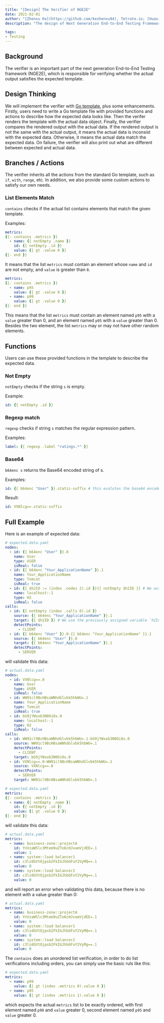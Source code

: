 ```yaml
---
title: "[Design] The Verifier of NGE2E"
date: 2021-02-01
author: "[Zhenxu Ke](https://github.com/kezhenxu94), Tetrate.io; [Huaxi Jiang](http://github.com/fgksgf), Committer; [Ke Zhang](http://github.com/HumbertZhang), Committer"
description: "The design of Next Generation End-to-End Testing Framework  Verifier"

tags:
- Testing
---
```


## Background

The verifier is an important part of the next generation End-to-End Testing framework (NGE2E), which is responsible for verifying whether the actual output satisfies the expected template.

## Design Thinking

We will implement the verifier with [Go template](https://golang.org/pkg/text/template/), plus some enhancements. Firstly, users need to write a Go template file with provided functions and actions to describe how the expected data looks like. Then the verifer renders the template with the actual data object. Finally, the verifier compares the rendered output with the actual data. If the rendered output is not the same with the actual output, it means the actual data is inconsist with the expected data. Otherwise, it means the actual data match the expected data. On failure, the verifier will also print out what are different between expected and actual data.

## Branches / Actions

The verifier inherits all the actions from the standard Go template, such as `if`, `with`, `range`, etc. In addition, we also provide some custom actions to satisfy our own needs.

### List Elements Match

`contains` checks if the actual list contains elements that match the given template.

Examples:

```yaml
metrics:
{{- contains .metrics }}
  - name: {{ notEmpty .name }}
    id: {{ notEmpty .id }}
    value: {{ gt .value 0 }}
{{- end }}
```

It means that the list `metrics` must contain an element whose `name` and `id` are not empty, and `value` is greater than `0`.

```yaml
metrics:
{{- contains .metrics }}
  - name: p95
    value: {{ gt .value 0 }}
  - name: p99
    value: {{ gt .value 0 }}
{{- end }}
```

This means that the list `metrics` must contain an element named `p95` with a `value` greater than 0, and an element named `p95` with a `value` greater than 0. Besides the two element, the list `metrics` may or may not have other random elements.

## Functions

Users can use these provided functions in the template to describe the expected data.

### Not Empty

`notEmpty` checks if the string `s` is empty.

Example:

```yaml
id: {{ notEmpty .id }}
```

### Regexp match

`regexp` checks if string `s` matches the regular expression pattern.

Examples:

```yaml
label: {{ regexp .label "ratings.*" }}
```

### Base64

`b64enc s` returns the Base64 encoded string of s.

Examples:

```yaml
id: {{ b64enc "User" }}.static-suffix # this evalutes the base64 encoded string of "User", concatenated with a static suffix ".static-suffix"
```

Result:

```yaml
id: VXNlcg==.static-suffix
```

## Full Example

Here is an example of expected data:

```yaml
# expected.data.yaml
nodes:
  - id: {{ b64enc "User" }}.0
    name: User
    type: USER
    isReal: false
  - id: {{ b64enc "Your_ApplicationName" }}.1
    name: Your_ApplicationName
    type: Tomcat
    isReal: true
  - id: {{ $h2ID := (index .nodes 2).id }}{{ notEmpty $h2ID }} # We assert that nodes[2].id is not empty and save it to variable `h2ID` for later use
    name: localhost:-1
    type: H2
    isReal: false
calls:
  - id: {{ notEmpty (index .calls 0).id }}
    source: {{ b64enc "Your_ApplicationName" }}.1
    target: {{ $h2ID }} # We use the previously assigned variable `h2Id` to asert that the `target` is equal to the `id` of the nodes[2]
    detectPoints:
      - CLIENT
  - id: {{ b64enc "User" }}.0-{{ b64enc "Your_ApplicationName" }}.1
    source: {{ b64enc "User" }}.0
    target: {{ b64enc "Your_ApplicationName" }}.1
    detectPoints:
      - SERVER
```

will validate this data:

```yaml
# actual.data.yaml
nodes:
  - id: VXNlcg==.0
    name: User
    type: USER
    isReal: false
  - id: WW91cl9BcHBsaWNhdGlvbk5hbWU=.1
    name: Your_ApplicationName
    type: Tomcat
    isReal: true
  - id: bG9jYWxob3N0Oi0x.0
    name: localhost:-1
    type: H2
    isReal: false
calls:
  - id: WW91cl9BcHBsaWNhdGlvbk5hbWU=.1-bG9jYWxob3N0Oi0x.0
    source: WW91cl9BcHBsaWNhdGlvbk5hbWU=.1
    detectPoints:
      - CLIENT
    target: bG9jYWxob3N0Oi0x.0
  - id: VXNlcg==.0-WW91cl9BcHBsaWNhdGlvbk5hbWU=.1
    source: VXNlcg==.0
    detectPoints:
      - SERVER
    target: WW91cl9BcHBsaWNhdGlvbk5hbWU=.1
```

```yaml
# expected.data.yaml
metrics:
{{- contains .metrics }}
  - name: {{ notEmpty .name }}
    id: {{ notEmpty .id }}
    value: {{ gt .value 0 }}
{{- end }}
```

will validate this data:

```yaml
# actual.data.yaml
metrics:
  - name: business-zone::projectA
    id: YnVzaW5lc3Mtem9uZTo6cHJvamVjdEE=.1
    value: 1
  - name: system::load balancer1
    id: c3lzdGVtOjpsb2FkIGJhbGFuY2VyMQ==.1
    value: 0
  - name: system::load balancer2
    id: c3lzdGVtOjpsb2FkIGJhbGFuY2VyMg==.1
    value: 0
```

and will report an error when validating this data, because there is no element with a value greater than 0:

```yaml
# actual.data.yaml
metrics:
  - name: business-zone::projectA
    id: YnVzaW5lc3Mtem9uZTo6cHJvamVjdEE=.1
    value: 0
  - name: system::load balancer1
    id: c3lzdGVtOjpsb2FkIGJhbGFuY2VyMQ==.1
    value: 0
  - name: system::load balancer2
    id: c3lzdGVtOjpsb2FkIGJhbGFuY2VyMg==.1
    value: 0
```

The `contains` does an unordered list verification, in order to do list verifications including orders, you can simply use the basic ruls like this:

```yaml
# expected.data.yaml
metrics:
  - name: p99
    value: {{ gt (index .metrics 0).value 0 }}
  - name: p95
    value: {{ gt (index .metrics 1).value 0 }}
```

which expects the actual `metrics` list to be exactly ordered, with first element named `p99` and `value` greater 0, second element named `p95` and `value` greater 0.
